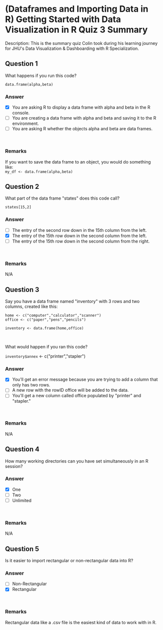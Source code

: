 # (Dataframes and Importing Data in R) Getting Started with Data Visualization in R Quiz 3 Summary

Description: This is the summary quiz Colin took during his learning journey for JHU's Data Visualization & Dashboarding with R Specialization.</br>

Question 1
----------
What happens if you run this code? </br>

`data.frame(alpha,beta)` </br>

### Answer
- [x] You are asking R to display a data frame with alpha and beta in the R console.
- [ ] You are creating a data frame with alpha and beta and saving it to the R environment.
- [ ] You are asking R whether the objects alpha and beta are data frames.
</br>

### Remarks
If you want to save the data frame to an object, you would do something like: </br>
`my_df <- data.frame(alpha,beta)` </br>

Question 2
----------
What part of the data frame "states" does this code call? </br>

`states[15,2]`

### Answer
- [ ] The entry of the second row down in the 15th column from the left.
- [x] The entry of the 15th row down in the second column from the left.
- [ ] The entry of the 15th row down in the second column from the right.
</br>

### Remarks
N/A </br>

Question 3
----------
Say you have a data frame named "inventory" with 3 rows and two columns, created like this: </br>

```{R}
home <- c("computer","calculator","scanner")
office <- c("paper","pens","pencils")

inventory <- data.frame(home,office)
```
</br>

What would happen if you ran this code? </br>

`inventory$annex` <- c("printer","stapler") </br>

### Answer
- [x] You'll get an error message because you are trying to add a column that only has two rows.
- [ ] A new row with the rowID office will be added to the data.
- [ ] You'll get a new column called office populated by "printer" and "stapler."
</br>

### Remarks
N/A </br>

Question 4
----------
How many working directories can you have set simultaneously in an R session? </br>

### Answer
- [x] One
- [ ] Two
- [ ] Unlimited
</br>

### Remarks
N/A </br>

Question 5
----------
Is it easier to import rectangular or non-rectangular data into R? </br>

### Answer
- [ ] Non-Rectangular
- [x] Rectangular
</br>

### Remarks
Rectangular data like a .csv file is the easiest kind of data to work with in R. </br>
